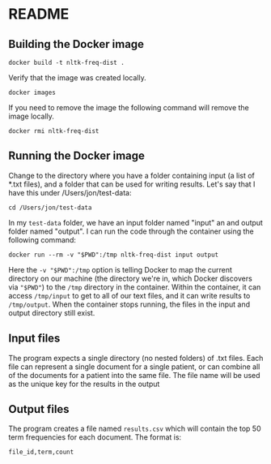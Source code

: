 # README

## Building the Docker image
`docker build -t nltk-freq-dist .`

Verify that the image was created locally.

`docker images`

If you need to remove the image the following command will remove the image locally.

`docker rmi nltk-freq-dist`

## Running the Docker image
Change to the directory where you have a folder containing input (a list of *.txt files), and a folder that can be used for writing results.  Let's say that I have this under /Users/jon/test-data:

`cd /Users/jon/test-data`

In my `test-data` folder, we have an input folder named "input" an and output folder named "output". I can run the code through the container using the following command:

`docker run --rm -v "$PWD":/tmp nltk-freq-dist input output`

Here the `-v "$PWD":/tmp` option is telling Docker to map the current directory on our machine (the directory we're in, which Docker discovers via `"$PWD"`) to the `/tmp` directory in the container.  Within the container, it can access `/tmp/input` to get to all of our text files, and it can write results to `/tmp/output`.  When the container stops running, the files in the input and output directory still exist.

## Input files
The program expects a single directory (no nested folders) of .txt files.  Each file can represent a single document for a single patient, or can combine all of the documents for a patient into the same file.  The file name will be used as the unique key for the results in the output

## Output files
The program creates a file named `results.csv` which will contain the top 50 term frequencies for each document.  The format is:

`file_id,term,count`